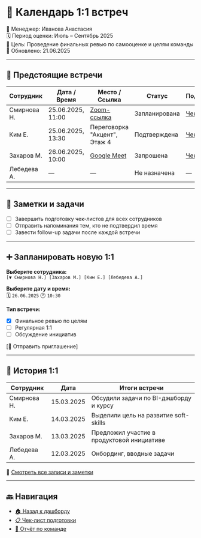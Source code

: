 # 📅 Календарь 1:1 встреч

👤 Менеджер: Иванова Анастасия  
🗓️ Период оценки: Июль – Сентябрь 2025  
📌 Цель: Проведение финальных ревью по самооценке и целям команды  
📆 Обновлено: 21.06.2025

---

## 🔔 Предстоящие встречи

| Сотрудник     | Дата / Время     | Место / Ссылка              | Статус        | Подготовка             |
|---------------|------------------|------------------------------|----------------|-------------------------|
| Смирнова Н.   | 25.06.2025, 11:00 | [Zoom-ссылка](#)             | Запланирована  | [Чек-лист](review-checklist.md) |
| Ким Е.        | 25.06.2025, 13:30 | Переговорка "Акцент", Этаж 4 | Подтверждена   | [Чек-лист](review-checklist.md) |
| Захаров М.    | 26.06.2025, 10:00 | [Google Meet](#)             | Запрошена      | [Чек-лист](review-checklist.md) |
| Лебедева А.   | —                | —                            | Не назначена   | —                       |

---

## 📌 Заметки и задачи

- [ ] Завершить подготовку чек-листов для всех сотрудников
- [ ] Отправить напоминания тем, кто не подтвердил время
- [ ] Завести follow-up задачи после каждой встречи

---

## ➕ Запланировать новую 1:1

**Выберите сотрудника:**  
`[▼ Смирнова Н.] [Захаров М.] [Ким Е.] [Лебедева А.]`

**Выберите дату и время:**  
🗓️ `26.06.2025` 🕐 `10:30`

**Тип встречи:**  
- [x] Финальное ревью по целям  
- [ ] Регулярная 1:1  
- [ ] Обсуждение инициатив  

[📨 Отправить приглашение]

---

## 📂 История 1:1

| Сотрудник     | Дата        | Итоги встречи                            |
|---------------|-------------|------------------------------------------|
| Смирнова Н.   | 15.03.2025  | Обсудили задачи по BI-дэшборду и курсу |
| Ким Е.        | 14.03.2025  | Выделили цель на развитие soft-skills  |
| Захаров М.    | 13.03.2025  | Предложил участие в продуктовой инициативе |
| Лебедева А.   | 12.03.2025  | Онбординг, вводные задачи               |

📎 [Смотреть все записи и заметки](#)

---

## 🔙 Навигация

- [🏠 Назад к дашборду](dashboard-manager.md)
- [📋 Чек-лист подготовки](review-checklist.md)
- [📁 Отчёт по команде](team-summary.md)
